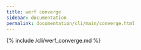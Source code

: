 ```yaml
---
title: werf converge
sidebar: documentation
permalink: documentation/cli/main/converge.html
---
```


{% include /cli/werf_converge.md %}
